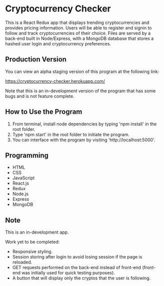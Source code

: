 # Cryptocurrency Checker
This is a React Redux app that displays trending cryptocurrencies and provides pricing information. Users will be able to register and signin to follow and track cryptocurrencies of their choice. Files are served by a back-end built in Node/Express, with a MongoDB database that stores a hashed user login and cryptocurrency preferences.

## Production Version
You can view an alpha staging version of this program at the following link:

https://cryptocurrency-checker.herokuapp.com/

Note that this is an in-development version of the program that has some bugs and is not feature complete.

## How to Use the Program
1. From terminal, install node dependencies by typing 'npm install' in the root folder.
2. Type 'npm start' in the root folder to initiate the program.
3. You can interface with the program by visiting 'http://localhost:5000'.

## Programming
* HTML
* CSS
* JavaScript
* React.js
* Redux
* Node.js
* Express
* MongoDB

## Note
This is an in-development app.

Work yet to be completed:

* Responsive styling.
* Session storing after login to avoid losing session if the page is reloaded.
* GET requests performed on the back-end instead of front-end (front-end was initially used for quick testing purposes).
* A button that will display only the cryptos that the user is following.
